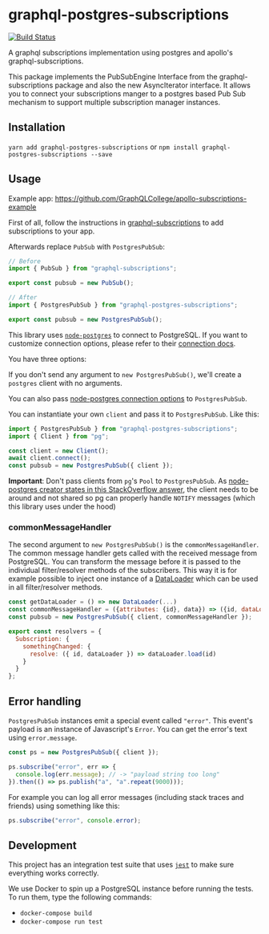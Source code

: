 # graphql-postgres-subscriptions

[![Build Status](https://travis-ci.org/GraphQLCollege/graphql-postgres-subscriptions.svg?branch=master)](https://travis-ci.org/GraphQLCollege/graphql-postgres-subscriptions)

A graphql subscriptions implementation using postgres and apollo's graphql-subscriptions.

This package implements the PubSubEngine Interface from the graphql-subscriptions package and also the new AsyncIterator interface. It allows you to connect your subscriptions manger to a postgres based Pub Sub mechanism to support multiple subscription manager instances.

## Installation

`yarn add graphql-postgres-subscriptions` or `npm install graphql-postgres-subscriptions --save`

## Usage

Example app: https://github.com/GraphQLCollege/apollo-subscriptions-example

First of all, follow the instructions in [graphql-subscriptions](https://github.com/apollographql/graphql-subscriptions) to add subscriptions to your app.

Afterwards replace `PubSub` with `PostgresPubSub`:

```js
// Before
import { PubSub } from "graphql-subscriptions";

export const pubsub = new PubSub();
```

```js
// After
import { PostgresPubSub } from "graphql-postgres-subscriptions";

export const pubsub = new PostgresPubSub();
```

This library uses [`node-postgres`](https://github.com/brianc/node-postgres) to connect to PostgreSQL. If you want to customize connection options, please refer to their [connection docs](https://node-postgres.com/features/connecting).

You have three options:

If you don't send any argument to `new PostgresPubSub()`, we'll create a `postgres` client with no arguments.

You can also pass [node-postgres connection options](https://node-postgres.com/features/connecting#programmatic) to `PostgresPubSub`.

You can instantiate your own `client` and pass it to `PostgresPubSub`. Like this:

```js
import { PostgresPubSub } from "graphql-postgres-subscriptions";
import { Client } from "pg";

const client = new Client();
await client.connect();
const pubsub = new PostgresPubSub({ client });
```

**Important**: Don't pass clients from `pg`'s `Pool` to `PostgresPubSub`. As [node-postgres creator states in this StackOverflow answer](https://stackoverflow.com/questions/8484404/what-is-the-proper-way-to-use-the-node-js-postgresql-module), the client needs to be around and not shared so pg can properly handle `NOTIFY` messages (which this library uses under the hood)

### commonMessageHandler

The second argument to `new PostgresPubSub()` is the `commonMessageHandler`. The common message handler gets called with the received message from PostgreSQL.
You can transform the message before it is passed to the individual filter/resolver methods of the subscribers.
This way it is for example possible to inject one instance of a [DataLoader](https://github.com/facebook/dataloader) which can be used in all filter/resolver methods.

```javascript
const getDataLoader = () => new DataLoader(...)
const commonMessageHandler = ({attributes: {id}, data}) => ({id, dataLoader: getDataLoader()})
const pubsub = new PostgresPubSub({ client, commonMessageHandler });
```

```javascript
export const resolvers = {
  Subscription: {
    somethingChanged: {
      resolve: ({ id, dataLoader }) => dataLoader.load(id)
    }
  }
};
```

## Error handling

`PostgresPubSub` instances emit a special event called `"error"`. This event's payload is an instance of Javascript's `Error`. You can get the error's text using `error.message`.

```js
const ps = new PostgresPubSub({ client });

ps.subscribe("error", err => {
  console.log(err.message); // -> "payload string too long"
}).then(() => ps.publish("a", "a".repeat(9000)));
```

For example you can log all error messages (including stack traces and friends) using something like this:

```js
ps.subscribe("error", console.error);
```

## Development

This project has an integration test suite that uses [`jest`](https://facebook.github.io/jest/) to make sure everything works correctly.

We use Docker to spin up a PostgreSQL instance before running the tests. To run them, type the following commands:

- `docker-compose build`
- `docker-compose run test`
